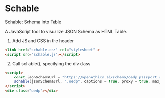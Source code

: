 # Schable
Schable: Schema into Table

A JavaScript tool to visualize JSON Schema as HTML Table.

1. Add JS and CSS in the header

```html
<link href="schable.css" rel="stylesheet" >
<script src="schable.js"></script>
```

2. Call schable(), specifying the div class

```html
<script>
    const jsonSchemaUrl = "https://openethics.ai/schema/oedp.passport.schema.json";
    schable(jsonSchemaUrl, ".oedp", captions = true, proxy = true, max_depth = 12);
</script>
<div class="oedp"></div>
```